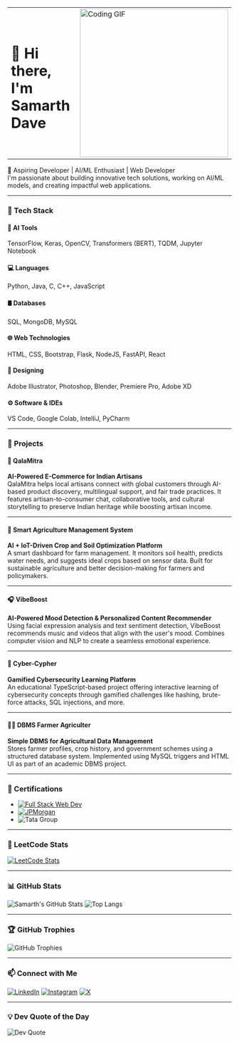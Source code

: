 <table>
  <tr>
    <td>
      <h1>👋 Hi there, I'm Samarth Dave</h1>
    </td>
    <td>
      <img src="https://media.giphy.com/media/qgQUggAC3Pfv687qPC/giphy.gif" width="333" alt="Coding GIF">
    </td>
  </tr>
</table>

🚀 Aspiring Developer | AI/ML Enthusiast | Web Developer  
I'm passionate about building innovative tech solutions, working on AI/ML models, and creating impactful web applications.

---

### 🚀 Tech Stack

#### 🧠 AI Tools  
TensorFlow, Keras, OpenCV, Transformers (BERT), TQDM, Jupyter Notebook

#### 💻 Languages  
Python, Java, C, C++, JavaScript

#### 🛢️ Databases  
SQL, MongoDB, MySQL

#### 🌐 Web Technologies  
HTML, CSS, Bootstrap, Flask, NodeJS, FastAPI, React

#### 🎨 Designing  
Adobe Illustrator, Photoshop, Blender, Premiere Pro, Adobe XD

#### ⚙️ Software & IDEs  
VS Code, Google Colab, IntelliJ, PyCharm

---

### 🧠 Projects

#### 🔶 QalaMitra  
**AI-Powered E-Commerce for Indian Artisans**  
QalaMitra helps local artisans connect with global customers through AI-based product discovery, multilingual support, and fair trade practices. It features artisan-to-consumer chat, collaborative tools, and cultural storytelling to preserve Indian heritage while boosting artisan income.

---

#### 🌾 Smart Agriculture Management System  
**AI + IoT-Driven Crop and Soil Optimization Platform**  
A smart dashboard for farm management. It monitors soil health, predicts water needs, and suggests ideal crops based on sensor data. Built for sustainable agriculture and better decision-making for farmers and policymakers.

---

#### 🎧 VibeBoost  
**AI-Powered Mood Detection & Personalized Content Recommender**  
Using facial expression analysis and text sentiment detection, VibeBoost recommends music and videos that align with the user's mood. Combines computer vision and NLP to create a seamless emotional experience.

---

#### 🔐 Cyber-Cypher  
**Gamified Cybersecurity Learning Platform**  
An educational TypeScript-based project offering interactive learning of cybersecurity concepts through gamified challenges like hashing, brute-force attacks, SQL injections, and more.

---

#### 👨‍💼 DBMS Farmer Agriculter  
**Simple DBMS for Agricultural Data Management**  
Stores farmer profiles, crop history, and government schemes using a structured database system. Implemented using MySQL triggers and HTML UI as part of an academic DBMS project.

---

### 📜 Certifications

- [![Full Stack Web Dev](https://img.shields.io/badge/Udemy-Full--Stack--Bootcamp-02b875?style=for-the-badge&logo=udemy&logoColor=white)](https://www.udemy.com/certificate/UC-d63e68af-e337-4aa0-bc94-4dd0c2cee941/)
- [![JPMorgan](https://img.shields.io/badge/JP%20Morgan-Investment%20Banking-003087?style=for-the-badge&logo=jpmorgan&logoColor=white)](https://forage-uploads-prod.s3.amazonaws.com/completion-certificates/ZtgA28qyexifyEdHE/YD2kY95RQxQtXxFTS_ZtgA28qyexifyEdHE_ZQvae2SSp8YEh7mRM_1743927797748_completion_certificate.pdf)
- ![Tata Group](https://img.shields.io/badge/Tata--Data%20Viz-1c75bc?style=for-the-badge&logo=tata&logoColor=white)

---

### 🧩 LeetCode Stats

[![LeetCode Stats](https://leetcard.jacoblin.cool/samarthpdave?theme=dark&font=Timmana&ext=heatmap)](https://leetcode.com/u/samarthpdave/)

---

### 📊 GitHub Stats

![Samarth's GitHub Stats](https://github-readme-stats.vercel.app/api?username=Samarth-Dave&show_icons=true&theme=radical)
![Top Langs](https://github-readme-stats.vercel.app/api/top-langs/?username=Samarth-Dave&layout=compact&theme=radical)

---

### 🏆 GitHub Trophies

![GitHub Trophies](https://github-profile-trophy.vercel.app/?username=Samarth-Dave&theme=onedark)

---

### 📫 Connect with Me

[![LinkedIn](https://img.shields.io/badge/LinkedIn-%230077B5.svg?style=for-the-badge&logo=linkedin&logoColor=white)](https://www.linkedin.com/in/samarthpdave/)
[![Instagram](https://img.shields.io/badge/Instagram-%23E4405F.svg?style=for-the-badge&logo=instagram&logoColor=white)](https://instagram.com/)
[![X](https://img.shields.io/badge/X-%231DA1F2.svg?style=for-the-badge&logo=x&logoColor=white)](https://x.com/)

---

### 💡 Dev Quote of the Day

![Dev Quote](https://quotes-github-readme.vercel.app/api?type=horizontal&theme=dark)
